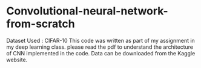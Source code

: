 # Convolutional-neural-network-from-scratch
Dataset Used : CIFAR-10
This code was written as part of my assignment in my deep learning class. please read the pdf to understand the architecture 
of CNN implemented in the code. Data can be downloaded from the Kaggle website.
